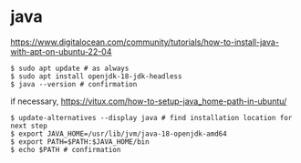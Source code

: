 # java

https://www.digitalocean.com/community/tutorials/how-to-install-java-with-apt-on-ubuntu-22-04
```
$ sudo apt update # as always
$ sudo apt install openjdk-18-jdk-headless
$ java --version # confirmation
```

if necessary, https://vitux.com/how-to-setup-java_home-path-in-ubuntu/
```
$ update-alternatives --display java # find installation location for next step
$ export JAVA_HOME=/usr/lib/jvm/java-18-openjdk-amd64
$ export PATH=$PATH:$JAVA_HOME/bin
$ echo $PATH # confirmation
```

